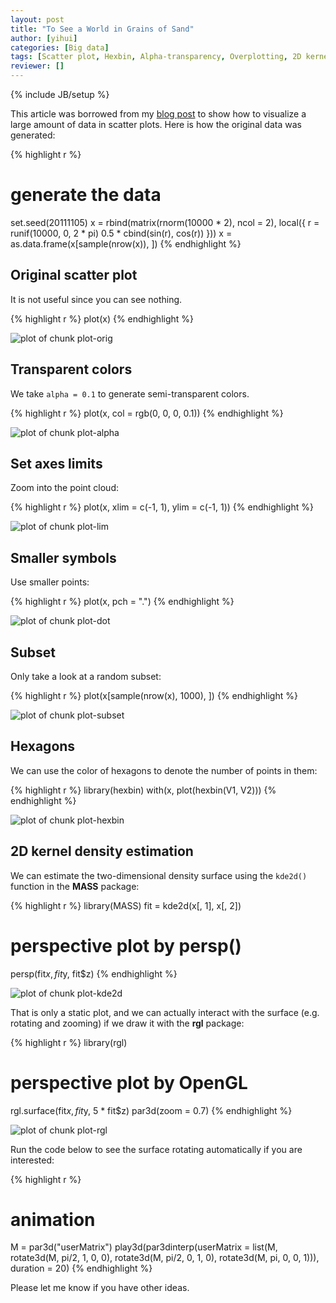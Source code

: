 ```yaml
---
layout: post
title: "To See a World in Grains of Sand"
author: [yihui]
categories: [Big data]
tags: [Scatter plot, Hexbin, Alpha-transparency, Overplotting, 2D kernel density estimation]
reviewer: []
---
```

{% include JB/setup %}

This article was borrowed from my [blog post](http://yihui.name/en/2008/09/to-see-a-circle-in-a-pile-of-sand/) to show how to visualize a large amount of data in scatter plots. Here is how the original data was generated:


{% highlight r %}
# generate the data
set.seed(20111105)
x = rbind(matrix(rnorm(10000 * 2), ncol = 2), local({
    r = runif(10000, 0, 2 * pi)
    0.5 * cbind(sin(r), cos(r))
}))
x = as.data.frame(x[sample(nrow(x)), ])
{% endhighlight %}


## Original scatter plot

It is not useful since you can see nothing.


{% highlight r %}
plot(x)
{% endhighlight %}

![plot of chunk plot-orig](http://animation.r-forge.r-project.org/vistat/2012-11-05-to-see-a-world-in-grains-of-sand/plot-orig.png) 


## Transparent colors

We take `alpha = 0.1` to generate semi-transparent colors.


{% highlight r %}
plot(x, col = rgb(0, 0, 0, 0.1))
{% endhighlight %}

![plot of chunk plot-alpha](http://animation.r-forge.r-project.org/vistat/2012-11-05-to-see-a-world-in-grains-of-sand/plot-alpha.png) 


## Set axes limits

Zoom into the point cloud:


{% highlight r %}
plot(x, xlim = c(-1, 1), ylim = c(-1, 1))
{% endhighlight %}

![plot of chunk plot-lim](http://animation.r-forge.r-project.org/vistat/2012-11-05-to-see-a-world-in-grains-of-sand/plot-lim.png) 


## Smaller symbols

Use smaller points:


{% highlight r %}
plot(x, pch = ".")
{% endhighlight %}

![plot of chunk plot-dot](http://animation.r-forge.r-project.org/vistat/2012-11-05-to-see-a-world-in-grains-of-sand/plot-dot.png) 


## Subset

Only take a look at a random subset:


{% highlight r %}
plot(x[sample(nrow(x), 1000), ])
{% endhighlight %}

![plot of chunk plot-subset](http://animation.r-forge.r-project.org/vistat/2012-11-05-to-see-a-world-in-grains-of-sand/plot-subset.png) 


## Hexagons

We can use the color of hexagons to denote the number of points in them:


{% highlight r %}
library(hexbin)
with(x, plot(hexbin(V1, V2)))
{% endhighlight %}

![plot of chunk plot-hexbin](http://animation.r-forge.r-project.org/vistat/2012-11-05-to-see-a-world-in-grains-of-sand/plot-hexbin.png) 


## 2D kernel density estimation

We can estimate the two-dimensional density surface using the `kde2d()` function in the **MASS** package:


{% highlight r %}
library(MASS)
fit = kde2d(x[, 1], x[, 2])
# perspective plot by persp()
persp(fit$x, fit$y, fit$z)
{% endhighlight %}

![plot of chunk plot-kde2d](http://animation.r-forge.r-project.org/vistat/2012-11-05-to-see-a-world-in-grains-of-sand/plot-kde2d.png) 


That is only a static plot, and we can actually interact with the surface (e.g. rotating and zooming) if we draw it with the **rgl** package:


{% highlight r %}
library(rgl)
# perspective plot by OpenGL
rgl.surface(fit$x, fit$y, 5 * fit$z)
par3d(zoom = 0.7)
{% endhighlight %}

![plot of chunk plot-rgl](http://animation.r-forge.r-project.org/vistat/2012-11-05-to-see-a-world-in-grains-of-sand/plot-rgl.png) 


Run the code below to see the surface rotating automatically if you are interested:


{% highlight r %}
# animation
M = par3d("userMatrix")
play3d(par3dinterp(userMatrix = list(M, rotate3d(M, pi/2, 1, 0, 0), 
    rotate3d(M, pi/2, 0, 1, 0), rotate3d(M, pi, 0, 0, 1))), duration = 20)
{% endhighlight %}


Please let me know if you have other ideas.
